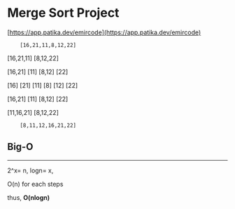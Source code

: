 # Merge Sort Project

[https://app.patika.dev/emircode](https://app.patika.dev/emircode)

        [16,21,11,8,12,22]

  [16,21,11]           [8,12,22]

 [16,21]  [11]        [8,12]  [22]

[16]  [21]  [11]      [8]  [12]  [22]

 [16,21]  [11]       [8,12]   [22]

   [11,16,21]         [8,12,22]

        [8,11,12,16,21,22]

## Big-O

---

2^x= n, logn= x,

O(n) for each steps

thus, **O(nlogn)**